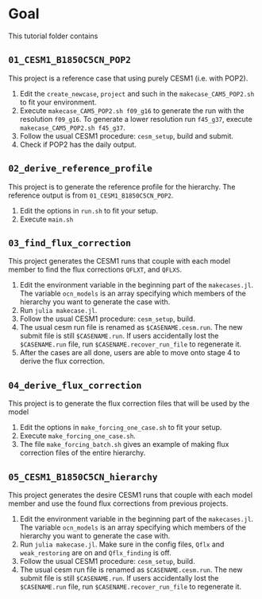 # Goal

This tutorial folder contains 


## `01_CESM1_B1850C5CN_POP2`

This project is a reference case that using purely CESM1 (i.e. with POP2).

1. Edit the `create_newcase`, `project` and such in the `makecase_CAM5_POP2.sh` to fit your environment.
2. Execute `makecase_CAM5_POP2.sh f09_g16` to generate the run with the resolution `f09_g16`. To generate a lower resolution run `f45_g37`, execute `makecase_CAM5_POP2.sh f45_g37`.
3. Follow the usual CESM1 procedure: `cesm_setup`, build and submit.
4. Check if POP2 has the daily output.

## `02_derive_reference_profile`

This project is to generate the reference profile for the hierarchy. The reference output is from `01_CESM1_B1850C5CN_POP2`.

1. Edit the options in `run.sh` to fit your setup.
2. Execute `main.sh`

## `03_find_flux_correction`

This project generates the CESM1 runs that couple with each model member to find the flux corrections `QFLXT`, and `QFLXS`.
1. Edit the environment variable in the beginning part of the `makecases.jl`. The variable `ocn_models` is an array specifying which members of the hierarchy you want to generate the case with.
2. Run `julia makecase.jl`.
3. Follow the usual CESM1 procedure: `cesm_setup`, build.
4. The usual cesm run file is renamed as `$CASENAME.cesm.run`. The new submit file is still `$CASENAME.run`. If users accidentally lost the `$CASENAME.run` file, run `$CASENAME.recover_run_file` to regenerate it.
5. After the cases are all done, users are able to move onto stage 4 to derive the flux correction.


## `04_derive_flux_correction`

This project is to generate the flux correction files that will be used by the model

1. Edit the options in `make_forcing_one_case.sh` to fit your setup.
2. Execute `make_forcing_one_case.sh`.
3. The file `make_forcing_batch.sh` gives an example of making flux correction files of the entire hierarchy.

## `05_CESM1_B1850C5CN_hierarchy`

This project generates the desire CESM1 runs that couple with each model member and use the found flux corrections from previous projects.

1. Edit the environment variable in the beginning part of the `makecases.jl`. The variable `ocn_models` is an array specifying which members of the hierarchy you want to generate the case with.
2. Run `julia makecase.jl`. Make sure in the config files, `Qflx` and `weak_restoring` are on and `Qflx_finding` is off.
4. Follow the usual CESM1 procedure: `cesm_setup`, build.
5. The usual cesm run file is renamed as `$CASENAME.cesm.run`. The new submit file is still `$CASENAME.run`. If users accidentally lost the `$CASENAME.run` file, run `$CASENAME.recover_run_file` to regenerate it.
